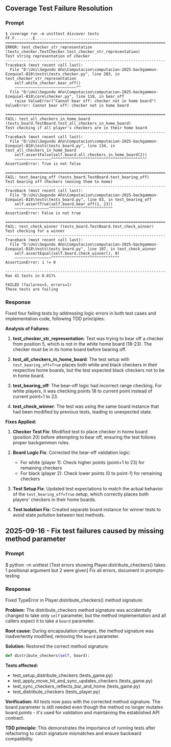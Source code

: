 ## Coverage Test Failure Resolution

### Prompt

```
$ coverage run -m unittest discover tests
FF.F........E............................
======================================================================
ERROR: test_checker_str_representation (tests_checker.TestChecker.test_checker_str_representation)
Test string representation of checker
----------------------------------------------------------------------
Traceback (most recent call last):
  File "D:\Uni\Segundo Año\Computacion\computacion-2025-backgammon-Ezequiel-B18\tests\tests_checker.py", line 203, in test_checker_str_representation
    self.white_checker.bear_off()
    ~~~~~~~~~~~~~~~~~~~~~~~~~~~^^
  File "D:\Uni\Segundo Año\Computacion\computacion-2025-backgammon-Ezequiel-B18\core\checker.py", line 118, in bear_off
    raise ValueError("Cannot bear off: checker not in home board")
ValueError: Cannot bear off: checker not in home board

======================================================================
FAIL: test_all_checkers_in_home_board (tests_board.TestBoard.test_all_checkers_in_home_board)
Test checking if all player's checkers are in their home board
----------------------------------------------------------------------
Traceback (most recent call last):
  File "D:\Uni\Segundo Año\Computacion\computacion-2025-backgammon-Ezequiel-B18\tests\tests_board.py", line 134, in test_all_checkers_in_home_board
    self.assertFalse(self.board.all_checkers_in_home_board(2))
    ~~~~~~~~~~~~~~~~^^^^^^^^^^^^^^^^^^^^^^^^^^^^^^^^^^^^^^^^^^
AssertionError: True is not false

======================================================================
FAIL: test_bearing_off (tests_board.TestBoard.test_bearing_off)
Test bearing off checkers (moving them to home)
----------------------------------------------------------------------
Traceback (most recent call last):
  File "D:\Uni\Segundo Año\Computacion\computacion-2025-backgammon-Ezequiel-B18\tests\tests_board.py", line 83, in test_bearing_off
    self.assertTrue(self.board.bear_off(1, 23))
    ~~~~~~~~~~~~~~~^^^^^^^^^^^^^^^^^^^^^^^^^^^^
AssertionError: False is not true

======================================================================
FAIL: test_check_winner (tests_board.TestBoard.test_check_winner)
Test checking for a winner
----------------------------------------------------------------------
Traceback (most recent call last):
  File "D:\Uni\Segundo Año\Computacion\computacion-2025-backgammon-Ezequiel-B18\tests\tests_board.py", line 107, in test_check_winner
    self.assertEqual(self.board.check_winner(), 0)
    ~~~~~~~~~~~~~~~~^^^^^^^^^^^^^^^^^^^^^^^^^^^^^^
AssertionError: 1 != 0

----------------------------------------------------------------------
Ran 41 tests in 0.017s

FAILED (failures=3, errors=1)
These tests are failing
```

### Response

Fixed four failing tests by addressing logic errors in both test cases and implementation code, following TDD principles:

**Analysis of Failures:**

1. **test_checker_str_representation**: Test was trying to bear off a checker from position 5, which is not in the white home board (18-23). The checker must be in its home board before bearing off.

2. **test_all_checkers_in_home_board**: The test setup with `test_bearing_off=True` places both white and black checkers in their respective home boards, but the test expected black checkers not to be in home board.

3. **test_bearing_off**: The bear-off logic had incorrect range checking. For white players, it was checking points 18 to current point instead of current point+1 to 23.

4. **test_check_winner**: The test was using the same board instance that had been modified by previous tests, leading to unexpected state.

**Fixes Applied:**

1. **Checker Test Fix**: Modified test to place checker in home board (position 20) before attempting to bear off, ensuring the test follows proper backgammon rules.

2. **Board Logic Fix**: Corrected the bear-off validation logic:

   - For white (player 1): Check higher points (point+1 to 23) for remaining checkers
   - For black (player 2): Check lower points (0 to point-1) for remaining checkers

3. **Test Setup Fix**: Updated test expectations to match the actual behavior of the `test_bearing_off=True` setup, which correctly places both players' checkers in their home boards.

4. **Test Isolation Fix**: Created separate board instance for winner tests to avoid state pollution between test methods.

## 2025-09-16 - Fix test failures caused by missing method parameter

### Prompt

$ python -m unittest
[Test errors showing Player.distribute_checkers() takes 1 positional argument but 2 were given]
Fix all errors, document in prompts-testing

### Response

Fixed TypeError in Player.distribute_checkers() method signature:

**Problem:** The distribute_checkers method signature was accidentally changed to take only `self` parameter, but the method implementation and all callers expect it to take a `board` parameter.

**Root cause:** During encapsulation changes, the method signature was inadvertently modified, removing the `board` parameter.

**Solution:** Restored the correct method signature:

```python
def distribute_checkers(self, board):
```

**Tests affected:**

- test_setup_distribute_checkers (tests_game.py)
- test_apply_move_hit_and_sync_updates_checkers (tests_game.py)
- test_sync_checkers_reflects_bar_and_home (tests_game.py)
- test_distribute_checkers (tests_player.py)

**Verification:** All tests now pass with the corrected method signature. The board parameter is still needed even though the method no longer mutates board.points - it's used for validation and maintaining the established API contract.

**TDD principle:** This demonstrates the importance of running tests after refactoring to catch signature mismatches and ensure backward compatibility.
